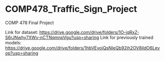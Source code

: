 # COMP478_Traffic_Sign_Project
COMP 478 Final Project

Link for dataset: https://drive.google.com/drive/folders/1O-jqRxZ-S6rJNwhy7XWv-nCTNqmnpVgu?usp=sharing
Link for previously trained models: https://drive.google.com/drive/folders/1hbVEyoiQsNIeQb92jh2OV8jldO6Levop?usp=sharing

